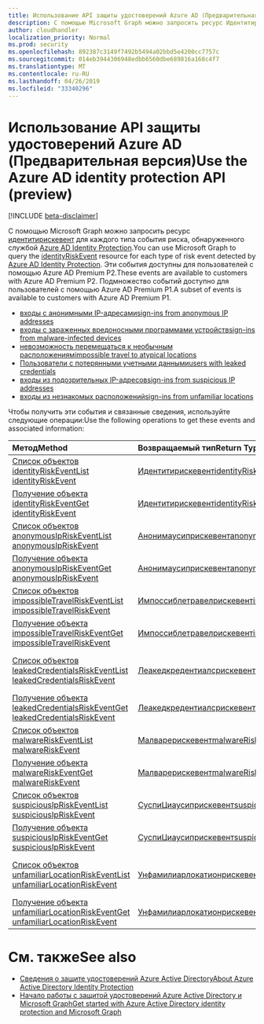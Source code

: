 ```yaml
---
title: Использование API защиты удостоверений Azure AD (Предварительная версия)
description: С помощью Microsoft Graph можно запросить ресурс Идентитирискевент для каждого типа события риска, обнаруженного службой Azure AD Identity Protection. Эти события доступны для пользователей с помощью Azure AD Premium P2. Подмножество событий доступно для пользователей с помощью Azure AD Premium P1.
author: cloudhandler
localization_priority: Normal
ms.prod: security
ms.openlocfilehash: 892387c3149f7492b5494a02bbd5e4200cc7757c
ms.sourcegitcommit: 014eb3944306948edbb6560dbe689816a168c4f7
ms.translationtype: MT
ms.contentlocale: ru-RU
ms.lasthandoff: 04/26/2019
ms.locfileid: "33340296"
---
```

# <a name="use-the-azure-ad-identity-protection-api-preview"></a><span data-ttu-id="edce5-105">Использование API защиты удостоверений Azure AD (Предварительная версия)</span><span class="sxs-lookup"><span data-stu-id="edce5-105">Use the Azure AD identity protection API (preview)</span></span>

[!INCLUDE [beta-disclaimer](../../includes/beta-disclaimer.md)]

<span data-ttu-id="edce5-106">С помощью Microsoft Graph можно запросить ресурс [идентитирискевент](identityriskevent.md) для каждого типа события риска, обнаруженного службой [Azure AD Identity Protection](https://docs.microsoft.com/en-us/azure/active-directory/active-directory-identityprotection).</span><span class="sxs-lookup"><span data-stu-id="edce5-106">You can use Microsoft Graph to query the [identityRiskEvent](identityriskevent.md) resource for each type of risk event detected by [Azure AD Identity Protection](https://docs.microsoft.com/en-us/azure/active-directory/active-directory-identityprotection).</span></span> <span data-ttu-id="edce5-107">Эти события доступны для пользователей с помощью Azure AD Premium P2.</span><span class="sxs-lookup"><span data-stu-id="edce5-107">These events are available to customers with Azure AD Premium P2.</span></span> <span data-ttu-id="edce5-108">Подмножество событий доступно для пользователей с помощью Azure AD Premium P1.</span><span class="sxs-lookup"><span data-stu-id="edce5-108">A subset of events is available to customers with Azure AD Premium P1.</span></span>

* [<span data-ttu-id="edce5-109">входы с анонимными IP-адресами</span><span class="sxs-lookup"><span data-stu-id="edce5-109">sign-ins from anonymous IP addresses</span></span>](anonymousipriskevent.md)
* [<span data-ttu-id="edce5-110">входы с зараженных вредоносными программами устройств</span><span class="sxs-lookup"><span data-stu-id="edce5-110">sign-ins from malware-infected devices</span></span>](malwareriskevent.md)
* [<span data-ttu-id="edce5-111">невозможность перемещаться к необычным расположениям</span><span class="sxs-lookup"><span data-stu-id="edce5-111">impossible travel to atypical locations</span></span>](impossibletravelriskevent.md)
* [<span data-ttu-id="edce5-112">Пользователи с потерянными учетными данными</span><span class="sxs-lookup"><span data-stu-id="edce5-112">users with leaked credentials</span></span>](leakedcredentialsriskevent.md)
* [<span data-ttu-id="edce5-113">входы из подозрительных IP-адресов</span><span class="sxs-lookup"><span data-stu-id="edce5-113">sign-ins from suspicious IP addresses</span></span>](suspiciousipriskevent.md)
* [<span data-ttu-id="edce5-114">входы из незнакомых расположений</span><span class="sxs-lookup"><span data-stu-id="edce5-114">sign-ins from unfamiliar locations</span></span>](unfamiliarlocationriskevent.md)

<span data-ttu-id="edce5-115">Чтобы получить эти события и связанные сведения, используйте следующие операции:</span><span class="sxs-lookup"><span data-stu-id="edce5-115">Use the following operations to get these events and associated information:</span></span>

| <span data-ttu-id="edce5-116">Метод</span><span class="sxs-lookup"><span data-stu-id="edce5-116">Method</span></span>           | <span data-ttu-id="edce5-117">Возвращаемый тип</span><span class="sxs-lookup"><span data-stu-id="edce5-117">Return Type</span></span>    |<span data-ttu-id="edce5-118">Описание</span><span class="sxs-lookup"><span data-stu-id="edce5-118">Description</span></span>|
|:---------------|:--------|:----------|
|[<span data-ttu-id="edce5-119">Список объектов identityRiskEvent</span><span class="sxs-lookup"><span data-stu-id="edce5-119">List identityRiskEvent</span></span>](../api/identityriskevent-get.md) |[<span data-ttu-id="edce5-120">Идентитирискевент</span><span class="sxs-lookup"><span data-stu-id="edce5-120">identityRiskEvent</span></span>](identityriskevent.md)| <span data-ttu-id="edce5-121">Получение коллекции Идентитирискевент.</span><span class="sxs-lookup"><span data-stu-id="edce5-121">Get identityRiskEvent collection.</span></span> |
|[<span data-ttu-id="edce5-122">Получение объекта identityRiskEvent</span><span class="sxs-lookup"><span data-stu-id="edce5-122">Get identityRiskEvent</span></span>](../api/identityriskevent-get.md) |[<span data-ttu-id="edce5-123">Идентитирискевент</span><span class="sxs-lookup"><span data-stu-id="edce5-123">identityRiskEvent</span></span>](identityriskevent.md)| <span data-ttu-id="edce5-124">Получение объекта Идентитирискевент.</span><span class="sxs-lookup"><span data-stu-id="edce5-124">Get identityRiskEvent object.</span></span> |
|[<span data-ttu-id="edce5-125">Список объектов anonymousIpRiskEvent</span><span class="sxs-lookup"><span data-stu-id="edce5-125">List anonymousIpRiskEvent</span></span>](../api/anonymousipriskevent-get.md) |[<span data-ttu-id="edce5-126">Анонимаусиприскевент</span><span class="sxs-lookup"><span data-stu-id="edce5-126">anonymousIpRiskEvent</span></span>](anonymousipriskevent.md)| <span data-ttu-id="edce5-127">Получение коллекции Анонимаусиприскевент.</span><span class="sxs-lookup"><span data-stu-id="edce5-127">Get anonymousIpRiskEvent collection.</span></span> |
|[<span data-ttu-id="edce5-128">Получение объекта anonymousIpRiskEvent</span><span class="sxs-lookup"><span data-stu-id="edce5-128">Get anonymousIpRiskEvent</span></span>](../api/anonymousipriskevent-get.md) |[<span data-ttu-id="edce5-129">Анонимаусиприскевент</span><span class="sxs-lookup"><span data-stu-id="edce5-129">anonymousIpRiskEvent</span></span>](anonymousipriskevent.md)| <span data-ttu-id="edce5-130">Получение объекта Анонимаусиприскевент.</span><span class="sxs-lookup"><span data-stu-id="edce5-130">Get anonymousIpRiskEvent object.</span></span> |
|[<span data-ttu-id="edce5-131">Список объектов impossibleTravelRiskEvent</span><span class="sxs-lookup"><span data-stu-id="edce5-131">List impossibleTravelRiskEvent</span></span>](../api/impossibletravelriskevent-get.md) |[<span data-ttu-id="edce5-132">Импоссиблетравелрискевент</span><span class="sxs-lookup"><span data-stu-id="edce5-132">impossibleTravelRiskEvent</span></span>](impossibletravelriskevent.md)| <span data-ttu-id="edce5-133">Получение коллекции Импоссиблетравелрискевент.</span><span class="sxs-lookup"><span data-stu-id="edce5-133">Get impossibleTravelRiskEvent collection.</span></span> |
|[<span data-ttu-id="edce5-134">Получение объекта impossibleTravelRiskEvent</span><span class="sxs-lookup"><span data-stu-id="edce5-134">Get impossibleTravelRiskEvent</span></span>](../api/impossibletravelriskevent-get.md) |[<span data-ttu-id="edce5-135">Импоссиблетравелрискевент</span><span class="sxs-lookup"><span data-stu-id="edce5-135">impossibleTravelRiskEvent</span></span>](impossibletravelriskevent.md)| <span data-ttu-id="edce5-136">Получение объекта Импоссиблетравелрискевент.</span><span class="sxs-lookup"><span data-stu-id="edce5-136">Get impossibleTravelRiskEvent object.</span></span> |
|[<span data-ttu-id="edce5-137">Список объектов leakedCredentialsRiskEvent</span><span class="sxs-lookup"><span data-stu-id="edce5-137">List leakedCredentialsRiskEvent</span></span>](../api/leakedcredentialsriskevent-get.md) |[<span data-ttu-id="edce5-138">Леакедкредентиалсрискевент</span><span class="sxs-lookup"><span data-stu-id="edce5-138">leakedCredentialsRiskEvent</span></span>](leakedcredentialsriskevent.md)| <span data-ttu-id="edce5-139">Получение коллекции Леакедкредентиалсрискевент.</span><span class="sxs-lookup"><span data-stu-id="edce5-139">Get leakedCredentialsRiskEvent collection.</span></span> |
|[<span data-ttu-id="edce5-140">Получение объекта leakedCredentialsRiskEvent</span><span class="sxs-lookup"><span data-stu-id="edce5-140">Get leakedCredentialsRiskEvent</span></span>](../api/leakedcredentialsriskevent-get.md) |[<span data-ttu-id="edce5-141">Леакедкредентиалсрискевент</span><span class="sxs-lookup"><span data-stu-id="edce5-141">leakedCredentialsRiskEvent</span></span>](leakedcredentialsriskevent.md)| <span data-ttu-id="edce5-142">Получение объекта Леакедкредентиалсрискевент.</span><span class="sxs-lookup"><span data-stu-id="edce5-142">Get leakedCredentialsRiskEvent object.</span></span> |
|[<span data-ttu-id="edce5-143">Список объектов malwareRiskEvent</span><span class="sxs-lookup"><span data-stu-id="edce5-143">List malwareRiskEvent</span></span>](../api/malwareriskevent-get.md) |[<span data-ttu-id="edce5-144">Малварерискевент</span><span class="sxs-lookup"><span data-stu-id="edce5-144">malwareRiskEvent</span></span>](malwareriskevent.md)| <span data-ttu-id="edce5-145">Получение коллекции Малварерискевент.</span><span class="sxs-lookup"><span data-stu-id="edce5-145">Get malwareRiskEvent collection.</span></span> |
|[<span data-ttu-id="edce5-146">Получение объекта malwareRiskEvent</span><span class="sxs-lookup"><span data-stu-id="edce5-146">Get malwareRiskEvent</span></span>](../api/malwareriskevent-get.md) |[<span data-ttu-id="edce5-147">Малварерискевент</span><span class="sxs-lookup"><span data-stu-id="edce5-147">malwareRiskEvent</span></span>](malwareriskevent.md)| <span data-ttu-id="edce5-148">Получение объекта Малварерискевент.</span><span class="sxs-lookup"><span data-stu-id="edce5-148">Get malwareRiskEvent object.</span></span> |
|[<span data-ttu-id="edce5-149">Список объектов suspiciousIpRiskEvent</span><span class="sxs-lookup"><span data-stu-id="edce5-149">List suspiciousIpRiskEvent</span></span>](../api/suspiciousipriskevent-get.md) |[<span data-ttu-id="edce5-150">СуспиЦиаусиприскевент</span><span class="sxs-lookup"><span data-stu-id="edce5-150">suspiciousIpRiskEvent</span></span>](suspiciousipriskevent.md)| <span data-ttu-id="edce5-151">Получение коллекции СуспиЦиаусиприскевент.</span><span class="sxs-lookup"><span data-stu-id="edce5-151">Get suspiciousIpRiskEvent collection.</span></span> |
|[<span data-ttu-id="edce5-152">Получение объекта suspiciousIpRiskEvent</span><span class="sxs-lookup"><span data-stu-id="edce5-152">Get suspiciousIpRiskEvent</span></span>](../api/suspiciousipriskevent-get.md) |[<span data-ttu-id="edce5-153">СуспиЦиаусиприскевент</span><span class="sxs-lookup"><span data-stu-id="edce5-153">suspiciousIpRiskEvent</span></span>](suspiciousipriskevent.md)| <span data-ttu-id="edce5-154">Получение объекта СуспиЦиаусиприскевент.</span><span class="sxs-lookup"><span data-stu-id="edce5-154">Get suspiciousIpRiskEvent object.</span></span> |
|[<span data-ttu-id="edce5-155">Список объектов unfamiliarLocationRiskEvent</span><span class="sxs-lookup"><span data-stu-id="edce5-155">List unfamiliarLocationRiskEvent</span></span>](../api/unfamiliarlocationriskevent-get.md) |[<span data-ttu-id="edce5-156">Унфамилиарлокатионрискевент</span><span class="sxs-lookup"><span data-stu-id="edce5-156">unfamiliarLocationRiskEvent</span></span>](unfamiliarlocationriskevent.md)| <span data-ttu-id="edce5-157">Получение коллекции Унфамилиарлокатионрискевент.</span><span class="sxs-lookup"><span data-stu-id="edce5-157">Get unfamiliarLocationRiskEvent collection.</span></span> |
|[<span data-ttu-id="edce5-158">Получение объекта unfamiliarLocationRiskEvent</span><span class="sxs-lookup"><span data-stu-id="edce5-158">Get unfamiliarLocationRiskEvent</span></span>](../api/unfamiliarlocationriskevent-get.md) |[<span data-ttu-id="edce5-159">Унфамилиарлокатионрискевент</span><span class="sxs-lookup"><span data-stu-id="edce5-159">unfamiliarLocationRiskEvent</span></span>](unfamiliarlocationriskevent.md)| <span data-ttu-id="edce5-160">Получение объекта Унфамилиарлокатионрискевент.</span><span class="sxs-lookup"><span data-stu-id="edce5-160">Get unfamiliarLocationRiskEvent object.</span></span> |

# <a name="see-also"></a><span data-ttu-id="edce5-161">См. также</span><span class="sxs-lookup"><span data-stu-id="edce5-161">See also</span></span>

* [<span data-ttu-id="edce5-162">Сведения о защите удостоверений Azure Active Directory</span><span class="sxs-lookup"><span data-stu-id="edce5-162">About Azure Active Directory Identity Protection</span></span>](https://docs.microsoft.com/en-us/azure/active-directory/active-directory-identityprotection)
* [<span data-ttu-id="edce5-163">Начало работы с защитой удостоверений Azure Active Directory и Microsoft Graph</span><span class="sxs-lookup"><span data-stu-id="edce5-163">Get started with Azure Active Directory identity protection and Microsoft Graph</span></span>](https://docs.microsoft.com/en-us/azure/active-directory/active-directory-identityprotection-graph-getting-started)
